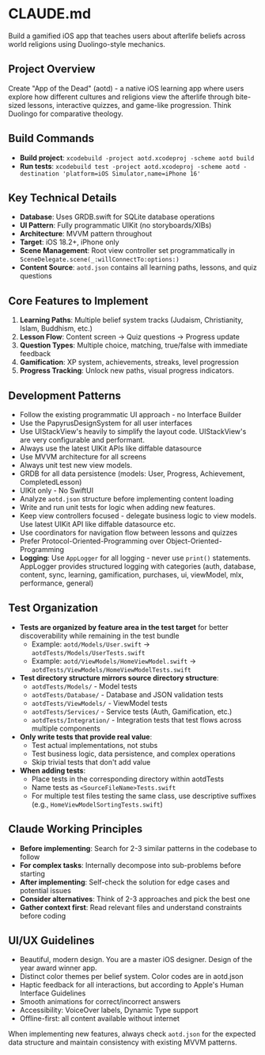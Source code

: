 # CLAUDE.md

Build a gamified iOS app that teaches users about afterlife beliefs across world religions using Duolingo-style mechanics.

## Project Overview
Create "App of the Dead" (aotd) - a native iOS learning app where users explore how different cultures and religions view the afterlife through bite-sized lessons, interactive quizzes, and game-like progression. Think Duolingo for comparative theology.

## Build Commands
- **Build project**: `xcodebuild -project aotd.xcodeproj -scheme aotd build`
- **Run tests**: `xcodebuild test -project aotd.xcodeproj -scheme aotd -destination 'platform=iOS Simulator,name=iPhone 16'`

## Key Technical Details
- **Database**: Uses GRDB.swift for SQLite database operations
- **UI Pattern**: Fully programmatic UIKit (no storyboards/XIBs)
- **Architecture**: MVVM pattern throughout
- **Target**: iOS 18.2+, iPhone only
- **Scene Management**: Root view controller set programmatically in `SceneDelegate.scene(_:willConnectTo:options:)`
- **Content Source**: `aotd.json` contains all learning paths, lessons, and quiz questions

## Core Features to Implement
1. **Learning Paths**: Multiple belief system tracks (Judaism, Christianity, Islam, Buddhism, etc.)
2. **Lesson Flow**: Content screen → Quiz questions → Progress update
3. **Question Types**: Multiple choice, matching, true/false with immediate feedback
4. **Gamification**: XP system, achievements, streaks, level progression
5. **Progress Tracking**: Unlock new paths, visual progress indicators.

## Development Patterns
- Follow the existing programmatic UI approach - no Interface Builder
- Use the PapyrusDesignSystem for all user interfaces
- Use UIStackView's heavily to simplify the layout code. UIStackView's are very configurable and performant.
- Always use the latest UIKit APIs like diffable datasource
- Use MVVM architecture for all screens
- Always unit test new view models.
- GRDB for all data persistence (models: User, Progress, Achievement, CompletedLesson)
- UIKit only - No SwiftUI
- Analyze `aotd.json` structure before implementing content loading
- Write and run unit tests for logic when adding new features. 
- Keep view controllers focused - delegate business logic to view models. Use latest UIKit API like diffable datasource etc.
- Use coordinators for navigation flow between lessons and quizzes
- Prefer Protocol-Oriented-Programming over Object-Oriented-Programming
- **Logging**: Use `AppLogger` for all logging - never use `print()` statements. AppLogger provides structured logging with categories (auth, database, content, sync, learning, gamification, purchases, ui, viewModel, mlx, performance, general)

## Test Organization
- **Tests are organized by feature area in the test target** for better discoverability while remaining in the test bundle
  - Example: `aotd/Models/User.swift` → `aotdTests/Models/UserTests.swift`
  - Example: `aotd/ViewModels/HomeViewModel.swift` → `aotdTests/ViewModels/HomeViewModelTests.swift`
- **Test directory structure mirrors source directory structure**:
  - `aotdTests/Models/` - Model tests
  - `aotdTests/Database/` - Database and JSON validation tests
  - `aotdTests/ViewModels/` - ViewModel tests
  - `aotdTests/Services/` - Service tests (Auth, Gamification, etc.)
  - `aotdTests/Integration/` - Integration tests that test flows across multiple components
- **Only write tests that provide real value**:
  - Test actual implementations, not stubs
  - Test business logic, data persistence, and complex operations
  - Skip trivial tests that don't add value
- **When adding tests**:
  - Place tests in the corresponding directory within aotdTests
  - Name tests as `<SourceFileName>Tests.swift`
  - For multiple test files testing the same class, use descriptive suffixes (e.g., `HomeViewModelSortingTests.swift`)

## Claude Working Principles
- **Before implementing**: Search for 2-3 similar patterns in the codebase to follow
- **For complex tasks**: Internally decompose into sub-problems before starting
- **After implementing**: Self-check the solution for edge cases and potential issues
- **Consider alternatives**: Think of 2-3 approaches and pick the best one
- **Gather context first**: Read relevant files and understand constraints before coding

## UI/UX Guidelines
- Beautiful, modern design. You are a master iOS designer. Design of the year award winner app.
- Distinct color themes per belief system. Color codes are in aotd.json
- Haptic feedback for all interactions, but according to Apple's Human Interface Guidelines
- Smooth animations for correct/incorrect answers
- Accessibility: VoiceOver labels, Dynamic Type support
- Offline-first: all content available without internet

When implementing new features, always check `aotd.json` for the expected data structure and maintain consistency with existing MVVM patterns.

